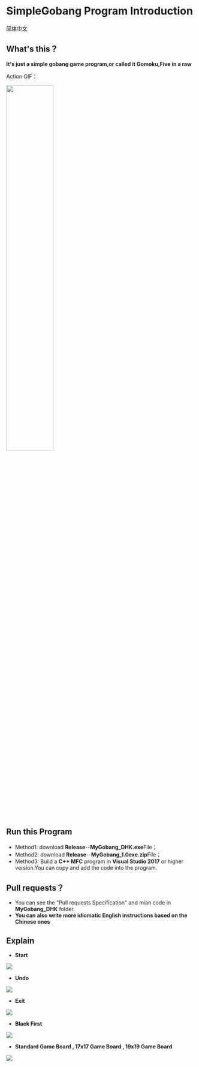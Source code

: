 SimpleGobang Program Introduction
=======
[简体中文](https://github.com/Vaczzy/MFC-SimpleGobang/blob/master/README.md)
## What's this？
**It's just a simple gobang game program,or called it Gomoku,Five in a raw**

Action GIF：

<img src="https://github.com/Vaczzy/MFC-SimpleGobang/raw/master/GIF/demo5.gif" width=50% height=50%>

## Run this Program
* Method1: download **Release**--**MyGobang_DHK.exe**File；
* Method2: download **Release**--**MyGobang_1.0exe.zip**File；
* Method3: Build a **C++ MFC** program in **Visual Studio 2017** or higher version.You can copy and add the code into the program.
## Pull requests？
* You can see the "Pull requests Specification" and mian code in **MyGobang_DHK** folder.
* **You can also write more idiomatic English instructions based on the Chinese ones**
## Explain
* **Start**    
<img src="https://github.com/Vaczzy/MFC-SimpleGobang/raw/master/Img/start.PNG">

* **Undo**    
<img src="https://github.com/Vaczzy/MFC-SimpleGobang/raw/master/Img/withdraw.PNG">

* **Exit**    
<img src="https://github.com/Vaczzy/MFC-SimpleGobang/raw/master/Img/exit.PNG">

* **Black First**    
<img src="https://github.com/Vaczzy/MFC-SimpleGobang/raw/master/Img/tip.PNG">

* **Standard Game Board , 17x17 Game Board , 19x19 Game Board**    
<img src="https://github.com/Vaczzy/MFC-SimpleGobang/raw/master/Img/radio.PNG">


